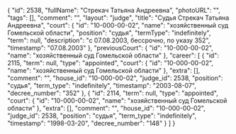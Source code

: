 {
    "id": 2538,
    "fullName": "Стрекач Татьяна Андреевна",
    "photoURL": "",
    "tags": [],
    "comment": "",
    "layout": "judge",
    "title": "Судья Стрекач Татьяна Андреевна",
    "court": {
        "id": "10-000-00-02",
        "name": "хозяйственный суд Гомельской области",
        "position": "судья",
        "termType": "indefinitely",
        "term": null,
        "description": "c 07.08.2003, бессрочно, по указу 352",
        "timestamp": "07.08.2003"
    },
    "previousCourt": {
        "id": "10-000-00-02",
        "name": "хозяйственный суд Гомельской области"
    },
    "career": [
        {
            "id": 2115,
            "term": null,
            "type": "appointed",
            "court": {
                "id": "10-000-00-02",
                "name": "хозяйственный суд Гомельской области"
            },
            "extra": [],
            "comment": "",
            "house_id": "10-000-00-02",
            "judge_id": 2538,
            "position": "судья",
            "term_type": "indefinitely",
            "timestamp": "2003-08-07",
            "decree_number": "352"
        },
        {
            "id": 2114,
            "term": null,
            "type": "appointed",
            "court": {
                "id": "10-000-00-02",
                "name": "хозяйственный суд Гомельской области"
            },
            "extra": [],
            "comment": "",
            "house_id": "10-000-00-02",
            "judge_id": 2538,
            "position": "судья",
            "term_type": "indefinitely",
            "timestamp": "1998-03-20",
            "decree_number": "148"
        }
    ]
}